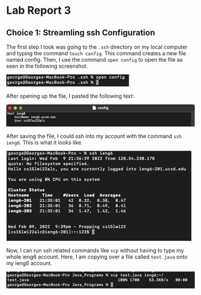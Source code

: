 # Lab Report 3

## Choice 1: Streamling ssh Configuration

The first step I took was going to the `.ssh` directory on my local computer and typing the command `touch config`.
This command creates a new file named config.
Then, I use the command `open config` to open the file as seen in the following screenshot.

![Image](open_config.png)

After opening up the file, I pasted the following text:

![Image](config_content.png)

After saving the file, I could ssh into my account with the command `ssh ieng6`. 
This is what it looks like.

![Image](ssh_ieng6.png)

Now, I can run ssh related commands like `scp` without having to type my whole ieng6 account.
Here, I am copying over a file called `test.java` onto my ieng6 account.

![Image](scp_ieng6.png)
